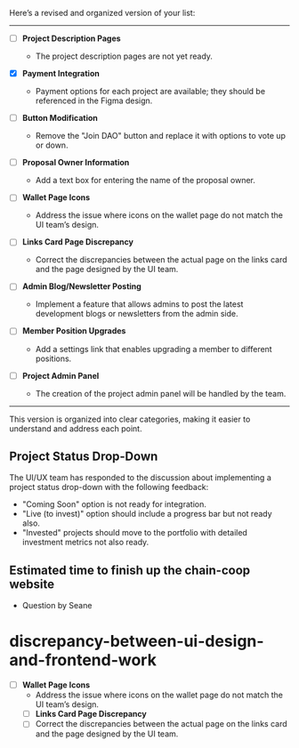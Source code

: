 Here’s a revised and organized version of your list:

---

- [ ] **Project Description Pages**
  - The project description pages are not yet ready.

- [x] **Payment Integration**
  - Payment options for each project are available; they should be referenced in the Figma design.

- [ ] **Button Modification**
  - Remove the "Join DAO" button and replace it with options to vote up or down.

- [ ] **Proposal Owner Information**
  - Add a text box for entering the name of the proposal owner.

- [ ] **Wallet Page Icons**
  - Address the issue where icons on the wallet page do not match the UI team’s design.

- [ ] **Links Card Page Discrepancy**
  - Correct the discrepancies between the actual page on the links card and the page designed by the UI team.

- [ ] **Admin Blog/Newsletter Posting**
  - Implement a feature that allows admins to post the latest development blogs or newsletters from the admin side.

- [ ] **Member Position Upgrades**
  - Add a settings link that enables upgrading a member to different positions.

- [ ] **Project Admin Panel**
  - The creation of the project admin panel will be handled by the team.

---

This version is organized into clear categories, making it easier to understand and address each point.

## Project Status Drop-Down 
The UI/UX team has responded to the discussion about implementing a project status drop-down with the following feedback: 
- "Coming Soon" option is not  ready for integration. 
- "Live (to invest)" option should include a progress bar but not ready also. 
- "Invested" projects should move to the portfolio with detailed investment metrics not also ready.


## Estimated time to finish up the chain-coop website
- Question by Seane

# discrepancy-between-ui-design-and-frontend-work
- [ ] **Wallet Page Icons**
  - Address the issue where icons on the wallet page do not match the UI team’s design.
  - [ ] **Links Card Page Discrepancy**
  - [ ] Correct the discrepancies between the actual page on the            links    card and the page designed by the UI team.
